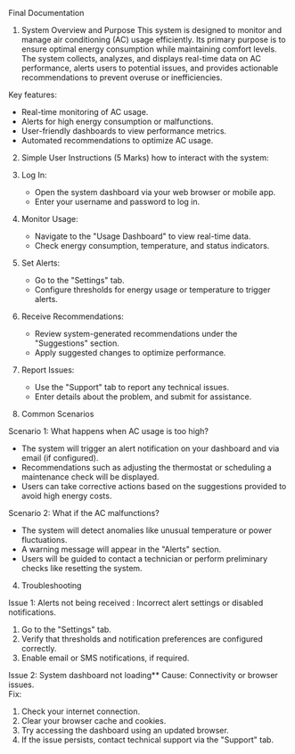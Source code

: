  Final Documentation

 1. System Overview and Purpose
This system is designed to monitor and manage air conditioning (AC) usage efficiently. Its primary purpose is to ensure optimal energy consumption while maintaining comfort levels. The system collects, analyzes, and displays real-time data on AC performance, alerts users to potential issues, and provides actionable recommendations to prevent overuse or inefficiencies.

Key features:
- Real-time monitoring of AC usage.
- Alerts for high energy consumption or malfunctions.
- User-friendly dashboards to view performance metrics.
- Automated recommendations to optimize AC usage.

 2. Simple User Instructions (5 Marks)
    how to interact with the system:

1. Log In: 
   - Open the system dashboard via your web browser or mobile app.
   - Enter your username and password to log in.

2. Monitor Usage:
   - Navigate to the "Usage Dashboard" to view real-time data.
   - Check energy consumption, temperature, and status indicators.

3. Set Alerts:
   - Go to the "Settings" tab.
   - Configure thresholds for energy usage or temperature to trigger alerts.

4. Receive Recommendations:
   - Review system-generated recommendations under the "Suggestions" section.
   - Apply suggested changes to optimize performance.

5. Report Issues:
   - Use the "Support" tab to report any technical issues.
   - Enter details about the problem, and submit for assistance.

 3. Common Scenarios

Scenario 1: What happens when AC usage is too high?
- The system will trigger an alert notification on your dashboard and via email (if configured).
- Recommendations such as adjusting the thermostat or scheduling a maintenance check will be displayed.
- Users can take corrective actions based on the suggestions provided to avoid high energy costs.

Scenario 2: What if the AC malfunctions?
- The system will detect anomalies like unusual temperature or power fluctuations.
- A warning message will appear in the "Alerts" section.
- Users will be guided to contact a technician or perform preliminary checks like resetting the system.


4. Troubleshooting

Issue 1: Alerts not being received
: Incorrect alert settings or disabled notifications.  

1. Go to the "Settings" tab.
2. Verify that thresholds and notification preferences are configured correctly.
3. Enable email or SMS notifications, if required.

Issue 2: System dashboard not loading**
Cause: Connectivity or browser issues.  
Fix:
1. Check your internet connection.
2. Clear your browser cache and cookies.
3. Try accessing the dashboard using an updated browser.
4. If the issue persists, contact technical support via the "Support" tab.

